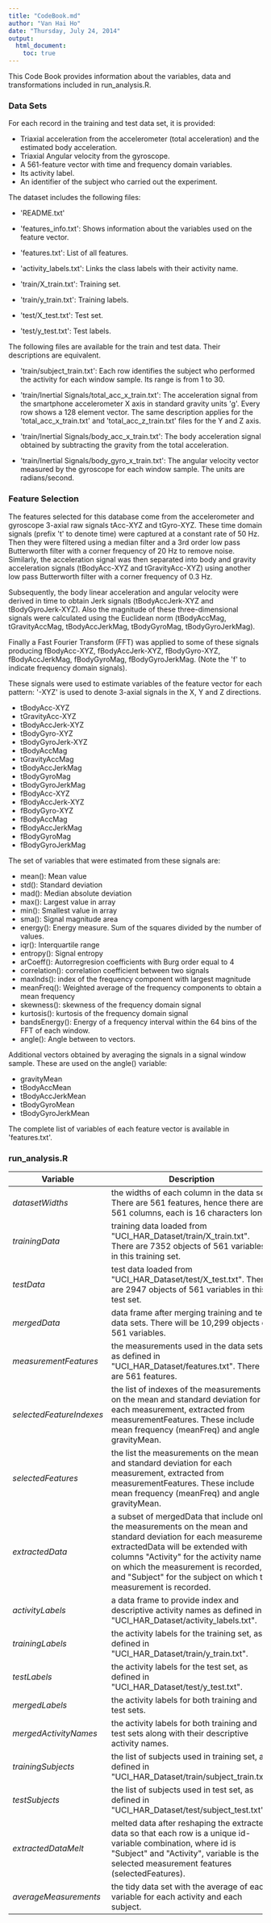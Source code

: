 ```yaml
---
title: "CodeBook.md"
author: "Van Hai Ho"
date: "Thursday, July 24, 2014"
output: 
  html_document: 
    toc: true
---
```


This Code Book provides information about the variables, data and transformations included in run_analysis.R.

### Data Sets

For each record in the training and test data set, it is provided:

- Triaxial acceleration from the accelerometer (total acceleration) and the estimated body acceleration.
- Triaxial Angular velocity from the gyroscope. 
- A 561-feature vector with time and frequency domain variables. 
- Its activity label. 
- An identifier of the subject who carried out the experiment.

The dataset includes the following files:

- 'README.txt'

- 'features_info.txt': Shows information about the variables used on the feature vector.

- 'features.txt': List of all features.

- 'activity_labels.txt': Links the class labels with their activity name.

- 'train/X_train.txt': Training set.

- 'train/y_train.txt': Training labels.

- 'test/X_test.txt': Test set.

- 'test/y_test.txt': Test labels.

The following files are available for the train and test data. Their descriptions are equivalent. 

- 'train/subject_train.txt': Each row identifies the subject who performed the activity for each window sample. Its range is from 1 to 30. 

- 'train/Inertial Signals/total_acc_x_train.txt': The acceleration signal from the smartphone accelerometer X axis in standard gravity units 'g'. Every row shows a 128 element vector. The same description applies for the 'total_acc_x_train.txt' and 'total_acc_z_train.txt' files for the Y and Z axis. 

- 'train/Inertial Signals/body_acc_x_train.txt': The body acceleration signal obtained by subtracting the gravity from the total acceleration. 

- 'train/Inertial Signals/body_gyro_x_train.txt': The angular velocity vector measured by the gyroscope for each window sample. The units are radians/second. 

### Feature Selection 

The features selected for this database come from the accelerometer and gyroscope 3-axial raw signals tAcc-XYZ and tGyro-XYZ. These time domain signals (prefix 't' to denote time) were captured at a constant rate of 50 Hz. Then they were filtered using a median filter and a 3rd order low pass Butterworth filter with a corner frequency of 20 Hz to remove noise. Similarly, the acceleration signal was then separated into body and gravity acceleration signals (tBodyAcc-XYZ and tGravityAcc-XYZ) using another low pass Butterworth filter with a corner frequency of 0.3 Hz. 

Subsequently, the body linear acceleration and angular velocity were derived in time to obtain Jerk signals (tBodyAccJerk-XYZ and tBodyGyroJerk-XYZ). Also the magnitude of these three-dimensional signals were calculated using the Euclidean norm (tBodyAccMag, tGravityAccMag, tBodyAccJerkMag, tBodyGyroMag, tBodyGyroJerkMag). 

Finally a Fast Fourier Transform (FFT) was applied to some of these signals producing fBodyAcc-XYZ, fBodyAccJerk-XYZ, fBodyGyro-XYZ, fBodyAccJerkMag, fBodyGyroMag, fBodyGyroJerkMag. (Note the 'f' to indicate frequency domain signals). 

These signals were used to estimate variables of the feature vector for each pattern: '-XYZ' is used to denote 3-axial signals in the X, Y and Z directions.

- tBodyAcc-XYZ
- tGravityAcc-XYZ
- tBodyAccJerk-XYZ
- tBodyGyro-XYZ
- tBodyGyroJerk-XYZ
- tBodyAccMag
- tGravityAccMag
- tBodyAccJerkMag
- tBodyGyroMag
- tBodyGyroJerkMag
- fBodyAcc-XYZ
- fBodyAccJerk-XYZ
- fBodyGyro-XYZ
- fBodyAccMag
- fBodyAccJerkMag
- fBodyGyroMag
- fBodyGyroJerkMag
 
The set of variables that were estimated from these signals are: 

- mean(): Mean value
- std(): Standard deviation
- mad(): Median absolute deviation 
- max(): Largest value in array
- min(): Smallest value in array
- sma(): Signal magnitude area
- energy(): Energy measure. Sum of the squares divided by the number of values. 
- iqr(): Interquartile range 
- entropy(): Signal entropy
- arCoeff(): Autorregresion coefficients with Burg order equal to 4
- correlation(): correlation coefficient between two signals
- maxInds(): index of the frequency component with largest magnitude
- meanFreq(): Weighted average of the frequency components to obtain a mean frequency
- skewness(): skewness of the frequency domain signal 
- kurtosis(): kurtosis of the frequency domain signal 
- bandsEnergy(): Energy of a frequency interval within the 64 bins of the FFT of each window.
- angle(): Angle between to vectors.

Additional vectors obtained by averaging the signals in a signal window sample. These are used on the angle() variable:

- gravityMean
- tBodyAccMean
- tBodyAccJerkMean
- tBodyGyroMean
- tBodyGyroJerkMean

The complete list of variables of each feature vector is available in 'features.txt'.

### run_analysis.R

Variable | Description
---------|-------------
*datasetWidths* | the widths of each column in the data set. There are 561 features, hence there are 561 columns, each is 16 characters long.
*trainingData* | training data loaded from "UCI_HAR_Dataset/train/X_train.txt". There are 7352 objects of 561 variables in this training set.
*testData* | test data loaded from "UCI_HAR_Dataset/test/X_test.txt". There are 2947 objects of 561 variables in this test set.
*mergedData* | data frame after merging training and test data sets. There will be 10,299 objects of 561 variables.
*measurementFeatures* | the measurements used in the data sets as defined in "UCI_HAR_Dataset/features.txt". There are 561 features.
*selectedFeatureIndexes* | the list of indexes of the measurements on the mean and standard deviation for each measurement, extracted from measurementFeatures. These include mean frequency (meanFreq) and angle gravityMean. 
*selectedFeatures* | the list the measurements on the mean and standard deviation for each measurement, extracted from measurementFeatures. These include mean frequency (meanFreq) and angle gravityMean. 
*extractedData* | a subset of mergedData that include only the measurements on the mean and standard deviation for each measurement. extractedData will be extended with columns "Activity" for the activity name on which the measurement is recorded, and "Subject" for the subject on which the measurement is recorded.
*activityLabels* | a data frame to provide index and descriptive activity names as defined in "UCI_HAR_Dataset/activity_labels.txt".
*trainingLabels* | the activity labels for the training set, as defined in "UCI_HAR_Dataset/train/y_train.txt".
*testLabels* | the activity labels for the test set, as defined in "UCI_HAR_Dataset/test/y_test.txt".
*mergedLabels* | the activity labels for both training and test sets.
*mergedActivityNames* | the activity labels for both training and test sets along with their descriptive activity names.
*trainingSubjects* | the list of subjects used in training set, as defined in "UCI_HAR_Dataset/train/subject_train.txt".
*testSubjects* | the list of subjects used in test set, as defined in "UCI_HAR_Dataset/test/subject_test.txt".
*extractedDataMelt* | melted data after reshaping the extracted data so that each row is a unique id-variable combination, where id is "Subject" and "Activity", variable is the selected measurement features (selectedFeatures).
*averageMeasurements* | the tidy data set with the average of each variable for each activity and each subject. 

